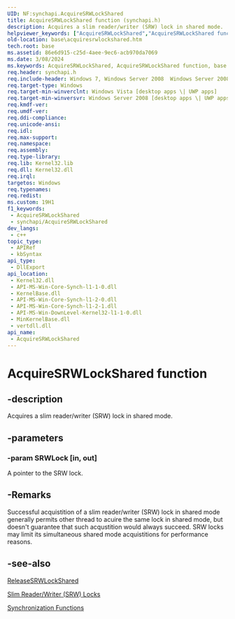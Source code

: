 ```yaml
---
UID: NF:synchapi.AcquireSRWLockShared
title: AcquireSRWLockShared function (synchapi.h)
description: Acquires a slim reader/writer (SRW) lock in shared mode.
helpviewer_keywords: ["AcquireSRWLockShared","AcquireSRWLockShared function","base.acquiresrwlockshared","synchapi/AcquireSRWLockShared","winbase/AcquireSRWLockShared"]
old-location: base\acquiresrwlockshared.htm
tech.root: base
ms.assetid: 86e6d915-c25d-4aee-9ec6-acb970da7069
ms.date: 3/08/2024
ms.keywords: AcquireSRWLockShared, AcquireSRWLockShared function, base.acquiresrwlockshared, synchapi/AcquireSRWLockShared, winbase/AcquireSRWLockShared
req.header: synchapi.h
req.include-header: Windows 7, Windows Server 2008  Windows Server 2008 R2, Windows.h
req.target-type: Windows
req.target-min-winverclnt: Windows Vista [desktop apps \| UWP apps]
req.target-min-winversvr: Windows Server 2008 [desktop apps \| UWP apps]
req.kmdf-ver: 
req.umdf-ver: 
req.ddi-compliance: 
req.unicode-ansi: 
req.idl: 
req.max-support: 
req.namespace: 
req.assembly: 
req.type-library: 
req.lib: Kernel32.lib
req.dll: Kernel32.dll
req.irql: 
targetos: Windows
req.typenames: 
req.redist: 
ms.custom: 19H1
f1_keywords:
 - AcquireSRWLockShared
 - synchapi/AcquireSRWLockShared
dev_langs:
 - c++
topic_type:
 - APIRef
 - kbSyntax
api_type:
 - DllExport
api_location:
 - Kernel32.dll
 - API-MS-Win-Core-Synch-l1-1-0.dll
 - KernelBase.dll
 - API-MS-Win-Core-Synch-l1-2-0.dll
 - API-MS-Win-Core-Synch-l1-2-1.dll
 - API-MS-Win-DownLevel-Kernel32-l1-1-0.dll
 - MinKernelBase.dll
 - vertdll.dll
api_name:
 - AcquireSRWLockShared
---
```


# AcquireSRWLockShared function


## -description

Acquires a slim reader/writer (SRW) lock in shared mode.

## -parameters

### -param SRWLock [in, out]

A pointer to the SRW lock.

## -Remarks

Successful acquistition of a slim reader/writer (SRW) lock in shared mode generally permits other thread to acuire the same lock in shared mode, but doesn't guarantee that such acqustition would always succeed. SRW locks may limit its simultaneous shared mode acquistitions for performance reasons.

## -see-also

<a href="/windows/desktop/api/synchapi/nf-synchapi-releasesrwlockshared">ReleaseSRWLockShared</a>



<a href="/windows/desktop/Sync/slim-reader-writer--srw--locks">Slim Reader/Writer (SRW) Locks</a>



<a href="/windows/desktop/Sync/synchronization-functions">Synchronization Functions</a>

